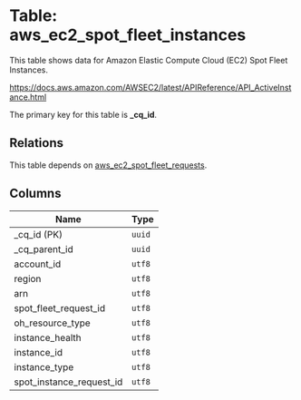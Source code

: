 # Table: aws_ec2_spot_fleet_instances

This table shows data for Amazon Elastic Compute Cloud (EC2) Spot Fleet Instances.

https://docs.aws.amazon.com/AWSEC2/latest/APIReference/API_ActiveInstance.html

The primary key for this table is **_cq_id**.

## Relations

This table depends on [aws_ec2_spot_fleet_requests](aws_ec2_spot_fleet_requests.md).

## Columns

| Name          | Type          |
| ------------- | ------------- |
|_cq_id (PK)|`uuid`|
|_cq_parent_id|`uuid`|
|account_id|`utf8`|
|region|`utf8`|
|arn|`utf8`|
|spot_fleet_request_id|`utf8`|
|oh_resource_type|`utf8`|
|instance_health|`utf8`|
|instance_id|`utf8`|
|instance_type|`utf8`|
|spot_instance_request_id|`utf8`|